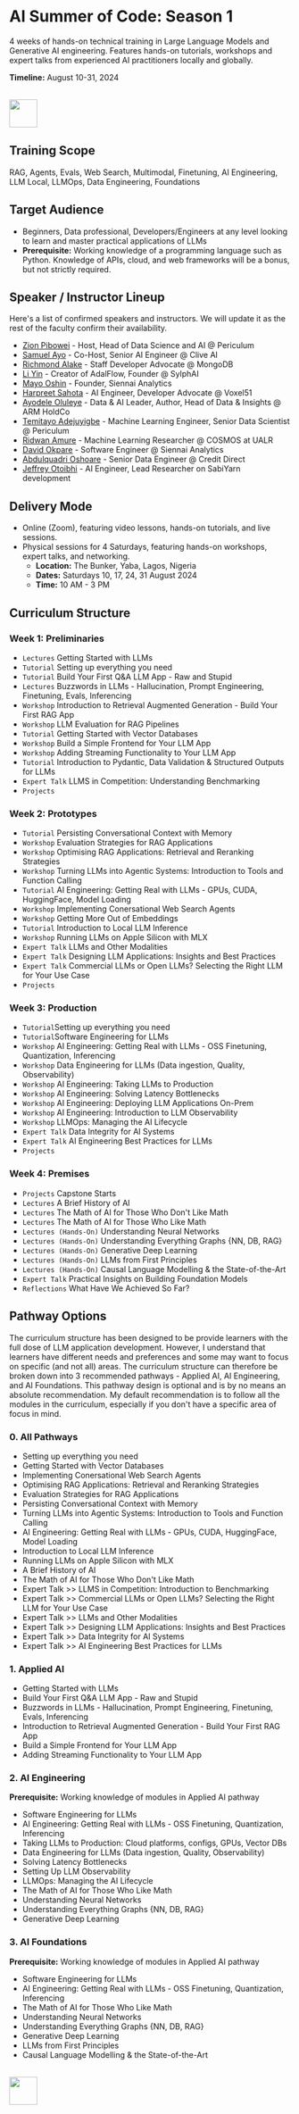 # AI Summer of Code: Season 1

4 weeks of hands-on technical training in Large Language Models and Generative AI engineering. Features hands-on tutorials, workshops and expert talks from experienced AI practitioners locally and globally.

**Timeline:** August 10-31, 2024

<p align="left">
  <br>
  <a href="https://forms.gle/VqdbeddLvvebuSNq6" target="_blank" rel="noopener noreferrer"><img src="https://github.com/zion-king/ai-summer-of-code/blob/main/images/aisoc-signup.png?raw=true" height="50"/></a>
</p>

## Training Scope
RAG, Agents, Evals, Web Search, Multimodal, Finetuning, AI Engineering, LLM Local, LLMOps, Data Engineering, Foundations

## Target Audience
- Beginners, Data professional, Developers/Engineers at any level looking to learn and master practical applications of LLMs
- **Prerequisite:** Working knowledge of a programming language such as Python. Knowledge of APIs, cloud, and web frameworks will be a bonus, but not strictly required.

## Speaker / Instructor Lineup
Here's a list of confirmed speakers and instructors. We will update it as the rest of the faculty confirm their availability.
- [Zion Pibowei](https://linkedin.com/in/zion-pibowei) - Host, Head of Data Science and AI @ Periculum
- [Samuel Ayo](https://www.linkedin.com/in/sam-ayo) - Co-Host, Senior AI Engineer @ Clive AI
- [Richmond Alake](https://www.linkedin.com/in/richmondalake) - Staff Developer Advocate @ MongoDB
- [Li Yin](https://www.linkedin.com/in/li-yin-ai) - Creator of AdalFlow, Founder @ SylphAI
- [Mayo Oshin](https://www.linkedin.com/in/moshin1) - Founder, Siennai Analytics
- [Harpreet Sahota](https://www.linkedin.com/in/harpreetsahota204) - AI Engineer, Developer Advocate @ Voxel51
- [Ayodele Oluleye](https://www.linkedin.com/in/ayodele-oluleye-6a726b61) - Data & AI Leader, Author, Head of Data & Insights @ ARM HoldCo
- [Temitayo Adejuyigbe](https://www.linkedin.com/in/temitayo-adejuyigbe-943860127) - Machine Learning Engineer, Senior Data Scientist @ Periculum
- [Ridwan Amure](https://www.linkedin.com/in/ridwan-amure) - Machine Learning Researcher @ COSMOS at UALR
- [David Okpare](https://www.linkedin.com/in/david-okpare) - Software Engineer @ Siennai Analytics
- [Abdulquadri Oshoare](https://www.linkedin.com/in/abdulquadri-ayodeji) - Senior Data Engineer @ Credit Direct
- [Jeffrey Otoibhi](https://twitter.com/Jeffreypaul_) - AI Engineer, Lead Researcher on SabiYarn development

## Delivery Mode
- Online (Zoom), featuring video lessons, hands-on tutorials, and live sessions.
- Physical sessions for 4 Saturdays, featuring hands-on workshops, expert talks, and networking.
  -  **Location:** The Bunker, Yaba, Lagos, Nigeria
  -  **Dates:** Saturdays 10, 17, 24, 31 August 2024
  -  **Time:** 10 AM - 3 PM

## Curriculum Structure

### Week 1: Preliminaries
- `Lectures` Getting Started with LLMs
- `Tutorial` Setting up everything you need
- `Tutorial` Build Your First Q&A LLM App - Raw and Stupid
- `Lectures` Buzzwords in LLMs - Hallucination, Prompt Engineering, Finetuning, Evals, Inferencing
- `Workshop` Introduction to Retrieval Augmented Generation - Build Your First RAG App
- `Workshop` LLM Evaluation for RAG Pipelines
- `Tutorial` Getting Started with Vector Databases
- `Workshop` Build a Simple Frontend for Your LLM App
- `Workshop` Adding Streaming Functionality to Your LLM App
- `Tutorial` Introduction to Pydantic, Data Validation & Structured Outputs for LLMs
- `Expert Talk` LLMS in Competition: Understanding Benchmarking
- `Projects`
### Week 2: Prototypes
- `Tutorial` Persisting Conversational Context with Memory
- `Workshop` Evaluation Strategies for RAG Applications
- `Workshop` Optimising RAG Applications: Retrieval and Reranking Strategies
- `Workshop` Turning LLMs into Agentic Systems: Introduction to Tools and Function Calling
- `Tutorial` AI Engineering: Getting Real with LLMs - GPUs, CUDA, HuggingFace, Model Loading
- `Workshop` Implementing Conersational Web Search Agents
- `Workshop` Getting More Out of Embeddings
- `Tutorial` Introduction to Local LLM Inference
- `Workshop` Running LLMs on Apple Silicon with MLX
- `Expert Talk` LLMs and Other Modalities
- `Expert Talk` Designing LLM Applications: Insights and Best Practices
- `Expert Talk` Commercial LLMs or Open LLMs? Selecting the Right LLM for Your Use Case
- `Projects`
### Week 3: Production
- `Tutorial`Setting up everything you need
- `Tutorial`Software Engineering for LLMs
- `Workshop` AI Engineering: Getting Real with LLMs - OSS Finetuning, Quantization, Inferencing
- `Workshop` Data Engineering for LLMs (Data ingestion, Quality, Observability)
- `Workshop` AI Engineering: Taking LLMs to Production
- `Workshop` AI Engineering: Solving Latency Bottlenecks
- `Workshop` AI Engineering: Deploying LLM Applications On-Prem 
- `Workshop` AI Engineering: Introduction to LLM Observability
- `Workshop` LLMOps: Managing the AI Lifecycle
- `Expert Talk` Data Integrity for AI Systems
- `Expert Talk` AI Engineering Best Practices for LLMs
- `Projects`
### Week 4: Premises
- `Projects` Capstone Starts
- `Lectures` A Brief History of AI
- `Lectures` The Math of AI for Those Who Don't Like Math
- `Lectures` The Math of AI for Those Who Like Math
- `Lectures (Hands-On)` Understanding Neural Networks
- `Lectures (Hands-On)` Understanding Everything Graphs {NN, DB, RAG}
- `Lectures (Hands-On)` Generative Deep Learning
- `Lectures (Hands-On)` LLMs from First Principles
- `Lectures (Hands-On)` Causal Language Modelling & the State-of-the-Art
- `Expert Talk` Practical Insights on Building Foundation Models
- `Reflections` What Have We Achieved So Far?

## Pathway Options
The curriculum structure has been designed to be provide learners with the full dose of LLM application development. However, I understand that learners have different needs and preferences and some may want to focus on specific (and not all) areas. The curriculum structure can therefore be broken down into 3 recommended pathways - Applied AI, AI Engineering, and AI Foundations. This pathway design is optional and is by no means an absolute recommendation. My default recommendation is to follow all the modules in the curriculum, especially if you don't have a specific area of focus in mind.

### 0. All Pathways
- Setting up everything you need
- Getting Started with Vector Databases
- Implementing Conersational Web Search Agents
- Optimising RAG Applications: Retrieval and Reranking Strategies
- Evaluation Strategies for RAG Applications
- Persisting Conversational Context with Memory
- Turning LLMs into Agentic Systems: Introduction to Tools and Function Calling
- AI Engineering: Getting Real with LLMs - GPUs, CUDA, HuggingFace, Model Loading
- Introduction to Local LLM Inference
- Running LLMs on Apple Silicon with MLX
- A Brief History of AI
- The Math of AI for Those Who Don't Like Math
- Expert Talk >> LLMS in Competition: Introduction to Benchmarking
- Expert Talk >> Commercial LLMs or Open LLMs? Selecting the Right LLM for Your Use Case
- Expert Talk >> LLMs and Other Modalities
- Expert Talk >> Designing LLM Applications: Insights and Best Practices
- Expert Talk >> Data Integrity for AI Systems
- Expert Talk >> AI Engineering Best Practices for LLMs

### 1. Applied AI
- Getting Started with LLMs
- Build Your First Q&A LLM App - Raw and Stupid
- Buzzwords in LLMs - Hallucination, Prompt Engineering, Finetuning, Evals, Inferencing
- Introduction to Retrieval Augmented Generation - Build Your First RAG App
- Build a Simple Frontend for Your LLM App
- Adding Streaming Functionality to Your LLM App

### 2. AI Engineering
**Prerequisite:** Working knowledge of modules in Applied AI pathway
- Software Engineering for LLMs
- AI Engineering: Getting Real with LLMs - OSS Finetuning, Quantization, Inferencing
- Taking LLMs to Production: Cloud platforms, configs, GPUs, Vector DBs
- Data Engineering for LLMs (Data ingestion, Quality, Observability)
- Solving Latency Bottlenecks
- Setting Up LLM Observability
- LLMOps: Managing the AI Lifecycle
- The Math of AI for Those Who Like Math
- Understanding Neural Networks
- Understanding Everything Graphs {NN, DB, RAG}
- Generative Deep Learning

### 3. AI Foundations
**Prerequisite:** Working knowledge of modules in Applied AI pathway
- Software Engineering for LLMs
- AI Engineering: Getting Real with LLMs - OSS Finetuning, Quantization, Inferencing
- The Math of AI for Those Who Like Math
- Understanding Neural Networks
- Understanding Everything Graphs {NN, DB, RAG}
- Generative Deep Learning
- LLMs from First Principles
- Causal Language Modelling & the State-of-the-Art

<p align="left">
  <br>
  <a target="_blank" href="https://forms.gle/VqdbeddLvvebuSNq6" rel="noopener noreferrer"><img src="https://github.com/zion-king/ai-summer-of-code/blob/main/images/aisoc-signup.png?raw=true" height="50"/></a>
</p>
